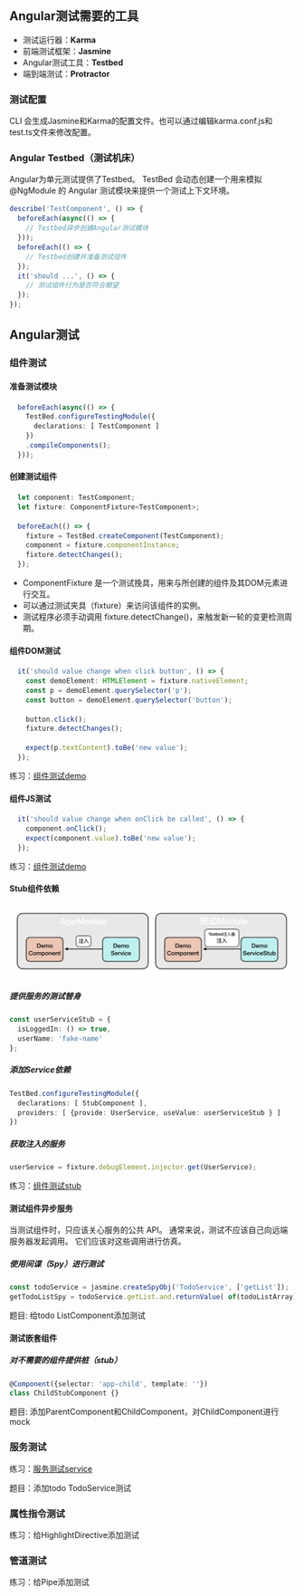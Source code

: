 ## Angular测试需要的工具

- 测试运行器：**Karma**
- 前端测试框架：**Jasmine**
- Angular测试工具：**Testbed**
- 端到端测试：**Protractor**

### 测试配置
CLI 会生成Jasmine和Karma的配置文件。也可以通过编辑karma.conf.js和test.ts文件来修改配置。

### Angular Testbed（测试机床）
Angular为单元测试提供了Testbed。 TestBed 会动态创建一个用来模拟 @NgModule 的 Angular 测试模块来提供一个测试上下文环境。

```typescript
describe('TestComponent', () => {
  beforeEach(async(() => {
    // Testbed异步创建Angular测试模块
  }));
  beforeEach(() => {
    // Testbed创建并准备测试组件
  });
  it('should ...', () => {
    // 测试组件行为是否符合期望
  });
});
```

## Angular测试

### 组件测试
#### 准备测试模块
```typescript
  beforeEach(async(() => {
    TestBed.configureTestingModule({
      declarations: [ TestComponent ]
    })
    .compileComponents();
  }));
```
#### 创建测试组件
```typescript
  let component: TestComponent;
  let fixture: ComponentFixture<TestComponent>;
  
  beforeEach(() => {
    fixture = TestBed.createComponent(TestComponent);
    component = fixture.componentInstance;
    fixture.detectChanges();
  });
```
- ComponentFixture 是一个测试挽具，用来与所创建的组件及其DOM元素进行交互。
- 可以通过测试夹具（fixture）来访问该组件的实例。
- 测试程序必须手动调用 fixture.detectChange()，来触发新一轮的变更检测周期。

#### 组件DOM测试
```typescript
  it('should value change when click button', () => {
    const demoElement: HTMLElement = fixture.nativeElement;
    const p = demoElement.querySelector('p');
    const button = demoElement.querySelector('button');

    button.click();
    fixture.detectChanges();

    expect(p.textContent).toBe('new value');
  });
```
练习：[组件测试demo](https://github.com/2018-grad-training/tw-angular-test)

#### 组件JS测试 
```typescript
  it('should value change when onClick be called', () => {
    component.onClick();
    expect(component.value).toBe('new value');
  });
```

练习：[组件测试demo](https://github.com/2018-grad-training/tw-angular-test)

#### Stub组件依赖
![Stub组件依赖](/images/angular-test-service-stub.jpg)

##### 提供服务的测试替身
```typescript
const userServiceStub = {
  isLoggedIn: () => true,
  userName: 'fake-name'
};
```
##### 添加Service依赖
```typescript
TestBed.configureTestingModule({
  declarations: [ StubComponent ],
  providers: [ {provide: UserService, useValue: userServiceStub } ]
})
```
##### 获取注入的服务
```typescript
userService = fixture.debugElement.injector.get(UserService);
```
练习：[组件测试stub](https://github.com/2018-grad-training/tw-angular-test)

#### 测试组件异步服务
当测试组件时，只应该关心服务的公共 API。 通常来说，测试不应该自己向远端服务器发起调用。 它们应该对这些调用进行仿真。

##### 使用间谍（Spy）进行测试
```typescript
const todoService = jasmine.createSpyObj('TodoService', ['getList']);
getTodoListSpy = todoService.getList.and.returnValue( of(todoListArray) );
```
题目: 给todo ListComponent添加测试

#### 测试嵌套组件

##### 对不需要的组件提供桩（stub）
```typescript
@Component({selector: 'app-child', template: ''})
class ChildStubComponent {}
```
题目: 添加ParentComponent和ChildComponent，对ChildComponent进行mock

### 服务测试
练习：[服务测试service](https://github.com/2018-grad-training/tw-angular-test)

题目：添加todo TodoService测试

### 属性指令测试

练习：给HighlightDirective添加测试

### 管道测试

练习：给Pipe添加测试
